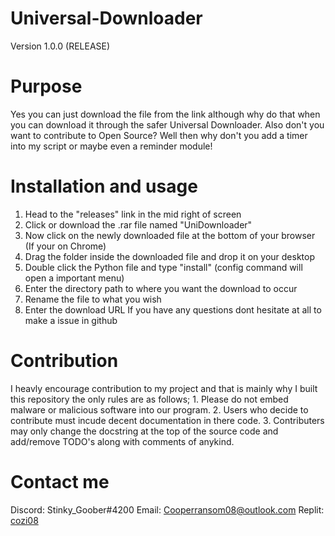 # Universal-Downloader
Version 1.0.0 (RELEASE)

# Purpose
Yes you can just download the file from the link although why do that when you can download it through the safer Universal Downloader.
Also don't you want to contribute to Open Source? Well then why don't you add a timer into my script or maybe even a reminder module!

# Installation and usage
1. Head to the "releases" link in the mid right of screen
2. Click or download the .rar file named "UniDownloader"
3. Now click on the newly downloaded file at the bottom of your browser (If your on Chrome)
4. Drag the folder inside the downloaded file and drop it on your desktop
5. Double click the Python file and type "install" (config command will open a important menu)
6. Enter the directory path to where you want the download to occur
7. Rename the file to what you wish
8. Enter the download URL
If you have any questions dont hesitate at all to make a issue in github

# Contribution
I heavly encourage contribution to my project and that is mainly why I built this repository the only rules are as follows; 1. Please do not embed malware
or malicious software into our program. 2. Users who decide to contribute must incude decent documentation in there code. 3. Contributers may only change the docstring
at the top of the source code and add/remove TODO's along with comments of anykind.

# Contact me 
Discord: Stinky_Goober#4200
Email: Cooperransom08@outlook.com
Replit: [cozi08](https://replit.com/@cozi08)
